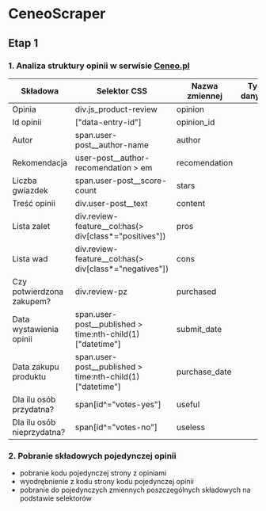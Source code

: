 # CeneoScraper
## Etap 1
### 1. Analiza struktury opinii w serwisie [Ceneo.pl](https:/www.ceneo.pl)

|Składowa|Selektor CSS|Nazwa zmiennej|Typ danych|
|--------|------------|--------------|----------|
|Opinia|div.js_product-review|opinion||
|Id opinii|["data-entry-id"]|opinion_id||
|Autor|span.user-post__author-name|author||
|Rekomendacja|user-post__author-recomendation > em|recomendation||
|Liczba gwiazdek|span.user-post__score-count|stars||
|Treść opinii|div.user-post__text|content||
|Lista zalet|div.review-feature__col:has(> div[class*="positives"])|pros||
|Lista wad|div.review-feature__col:has(> div[class*="negatives"])|cons||
|Czy potwierdzona zakupem?|div.review-pz|purchased||
|Data wystawienia opinii|span.user-post__published > time:nth-child(1)["datetime"]|submit_date||
|Data zakupu produktu|span.user-post__published > time:nth-child(1)["datetime"]|purchase_date||
|Dla ilu osób przydatna?|span[id^="votes-yes"]|useful||
|Dla ilu osób nieprzydatna?|span[id^="votes-no"]|useless||


### 2. Pobranie składowych pojedynczej opinii
- pobranie kodu pojedynczej strony z opiniami
- wyodrębnienie z kodu strony kodu pojedynczej opinii
- pobranie do pojedynczych zmiennych poszczególnych składowych na podstawie selektorów
